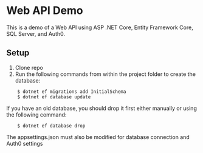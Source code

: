 # Web API Demo

This is a demo of a Web API using ASP .NET Core, Entity Framework Core, SQL Server, and Auth0.

## Setup

1. Clone repo
2. Run the following commands from within the project folder to create the database:
```
    $ dotnet ef migrations add InitialSchema
    $ dotnet ef database update
```
If you have an old database, you should drop it first either manually or using the following command:
```
    $ dotnet ef database drop
```
The appsettings.json must also be modified for database connection and Auth0 settings
